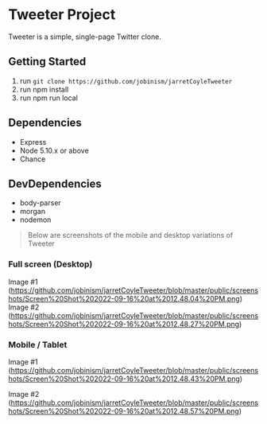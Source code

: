 # Tweeter Project

Tweeter is a simple, single-page Twitter clone.


## Getting Started

1. run `git clone https://github.com/jobinism/jarretCoyleTweeter`
2. run npm install
3. run npm run local

## Dependencies

- Express
- Node 5.10.x or above
- Chance

## DevDependencies
- body-parser
- morgan
- nodemon


> Below are screenshots of the mobile and desktop variations of Tweeter

### Full screen (Desktop)
Image #1 (https://github.com/jobinism/jarretCoyleTweeter/blob/master/public/screenshots/Screen%20Shot%202022-09-16%20at%2012.48.04%20PM.png)
Image #2 (https://github.com/jobinism/jarretCoyleTweeter/blob/master/public/screenshots/Screen%20Shot%202022-09-16%20at%2012.48.27%20PM.png)

### Mobile / Tablet

Image #1 (https://github.com/jobinism/jarretCoyleTweeter/blob/master/public/screenshots/Screen%20Shot%202022-09-16%20at%2012.48.43%20PM.png)

Image #2 (https://github.com/jobinism/jarretCoyleTweeter/blob/master/public/screenshots/Screen%20Shot%202022-09-16%20at%2012.48.57%20PM.png)


